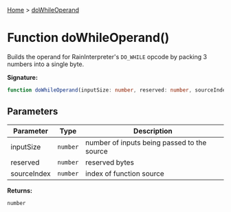 [Home](../index.md) &gt; [doWhileOperand](./dowhileoperand_1.md)

# Function doWhileOperand()

Builds the operand for RainInterpreter's `DO_WHILE` opcode by packing 3 numbers into a single byte.

<b>Signature:</b>

```typescript
function doWhileOperand(inputSize: number, reserved: number, sourceIndex: number): number;
```

## Parameters

|  Parameter | Type | Description |
|  --- | --- | --- |
|  inputSize | `number` | number of inputs being passed to the source |
|  reserved | `number` | reserved bytes |
|  sourceIndex | `number` | index of function source |

<b>Returns:</b>

`number`

